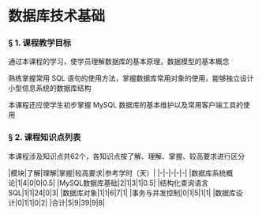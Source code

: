 # 数据库技术基础

### &sect; 1. 课程教学目标

通过本课程的学习，使学员理解数据库的基本原理，数据模型的基本概念

熟练掌握常用 SQL 语句的使用方法，掌握数据库常用对象的使用，能够独立设计小型信息系统的数据库结构

本课程还应使学生初步掌握 MySQL 数据库的基本维护以及常用客户端工具的使用


### &sect; 2. 课程知识点列表

本课程涉及知识点共62个，各知识点按了解、理解、掌握、较高要求进行区分

|模块|了解|理解|掌握|较高要求|参考学时（天）|
|-|-|-|-|-|
|数据库系统概论|1|4|0|0|0.5|
|MySQL数据库基础|2|1|3|1|0.5|
|结构化查询语言SQL|1|1|24|0|3|
|数据库对象|1|1|6|7|1|
|事务与并发控制|0|1|5|1|1|
|数据库设计|0|1|1|0|2|
|合计|5|9|39|9|8|



